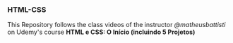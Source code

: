 ### HTML-CSS
This Repository follows the class videos of the instructor _@matheusbattisti_ on Udemy's course **HTML e CSS: O Início (incluindo 5 Projetos)**
